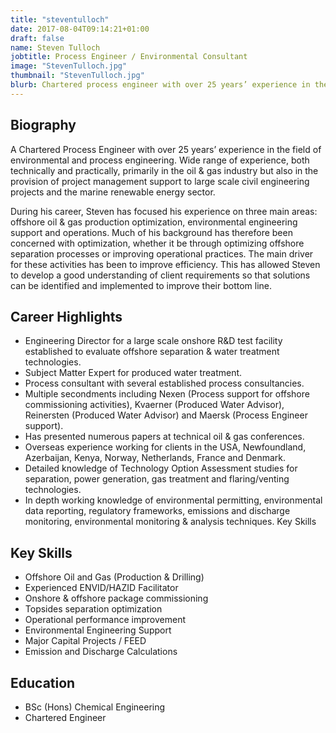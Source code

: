 ```yaml
---
title: "steventulloch"
date: 2017-08-04T09:14:21+01:00
draft: false
name: Steven Tulloch
jobtitle: Process Engineer / Environmental Consultant
image: "StevenTulloch.jpg"
thumbnail: "StevenTulloch.jpg"
blurb: Chartered process engineer with over 25 years’ experience in the field of environmental and process engineering.
---
```


## Biography

<p>
    A Chartered Process Engineer with over 25 years’ experience
    in the field of environmental and process engineering. Wide range of
    experience, both technically and practically, primarily in the oil & gas
    industry but also in the provision of project management support to
    large scale civil engineering projects and the marine renewable energy
    sector.
</p>
<p>
    During his career, Steven has focused his experience on three main areas:
    offshore oil & gas production optimization, environmental engineering
    support and operations. Much of his background has therefore been
    concerned with optimization, whether it be through optimizing offshore
    separation processes or improving operational practices. The main
    driver for these activities has been to improve efficiency. This has
    allowed Steven to develop a good understanding of client requirements
    so that solutions can be identified and implemented to improve their
    bottom line.
</p>

## Career Highlights

* Engineering Director for a large scale onshore R&D test facility
established to evaluate offshore separation & water treatment
technologies.
* Subject Matter Expert for produced water treatment.
* Process consultant with several established process consultancies.
* Multiple secondments including Nexen (Process support for offshore
commissioning activities), Kvaerner (Produced Water Advisor),
Reinersten (Produced Water Advisor) and Maersk (Process Engineer
support).
* Has presented numerous papers at technical oil & gas conferences.
* Overseas experience working for clients in the USA, Newfoundland,
Azerbaijan, Kenya, Norway, Netherlands, France and Denmark.
* Detailed knowledge of Technology Option Assessment studies for
separation, power generation, gas treatment and flaring/venting
technologies.
* In depth working knowledge of environmental permitting, environmental
data reporting, regulatory frameworks, emissions and discharge
monitoring, environmental monitoring & analysis techniques.
Key Skills

<split>

## Key Skills

* Offshore Oil and Gas (Production & Drilling)
* Experienced ENVID/HAZID Facilitator
* Onshore & offshore package commissioning
* Topsides separation optimization
* Operational performance improvement
* Environmental Engineering Support
* Major Capital Projects / FEED
* Emission and Discharge Calculations

## Education
* BSc (Hons) Chemical Engineering
* Chartered Engineer